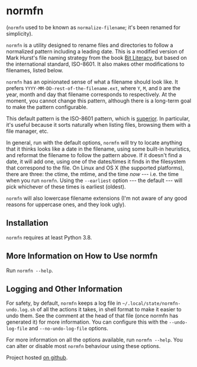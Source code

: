 # normfn

(`normfn` used to be known as `normalize-filename`; it's been renamed
for simplicity).

`normfn` is a utility designed to rename files and directories to
follow a normalized pattern including a leading date. This is a modified version
of Mark Hurst's file naming strategy from the book [Bit
Literacy](https://bitliteracy.com/), but based on the international standard,
ISO-8601. It also makes other modifications to filenames, listed below.

`normfn` has an opinionated sense of what a filename should look
like. It prefers `YYYY-MM-DD-rest-of-the-filename.ext`, where `Y`, `M`, and
`D` are the year, month and day that filename corresponds to respectively. At
the moment, you cannot change this pattern, although there is a long-term goal
to make the pattern configurable.

This default pattern is the ISO-8601 pattern, which is
[superior](https://xkcd.com/1179/). In particular, it's useful because it sorts
naturally when listing files, browsing them with a file manager, etc.

In general, run with the default options, `normfn` will try to locate anything
that it thinks looks like a date in the filename, using some built-in
heuristics, and reformat the filename to follow the pattern above. If it doesn't
find a date, it will add one, using one of the dates/times it finds in the
filesystem that correspond to the file. On Linux and OS X (the supported
platforms), there are three: the ctime, the mtime, and the time *now* --- i.e.
the time when you run `normfn`. Using the `--earliest` option --- the default
--- will pick whichever of these times is earliest (oldest).

`normfn` will also lowercase filename extensions (I'm not aware of any good
reasons for uppercase ones, and they look ugly).

## Installation

`normfn` requires at least Python 3.8.

## More Information on How to Use normfn

Run `normfn --help`.

## Logging and Other Information

For safety, by default, `normfn` keeps a log file in
`~/.local/state/normfn-undo.log.sh` of all the actions it takes, in
shell format to make it easier to undo them. See the comment at the head of that
file (once normfn has generated it) for more information. You can
configure this with the `--undo-log-file` and `--no-undo-log-file` options.

For more information on all the options available, run `normfn --help`. You can
alter or disable most `normfn` behaviour using these options.

Project hosted [on github](https://github.com/andrewferrier/normfn).

